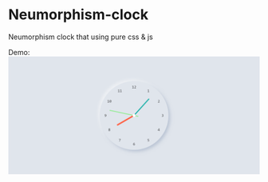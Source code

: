 # Neumorphism-clock
 Neumorphism clock that using pure css &amp;  js
 
 Demo:
 ![demo](./demo.png)

